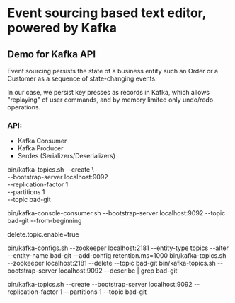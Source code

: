 # Event sourcing based text editor, powered by Kafka

## Demo for Kafka API 

Event sourcing persists the state of a business entity such an Order or a Customer as a sequence of state-changing events.

In our case, we persist key presses as records in Kafka, which allows "replaying" of user commands, and by memory limited only undo/redo operations.

### API:
- Kafka Consumer
- Kafka Producer
- Serdes (Serializers/Deserializers)

bin/kafka-topics.sh --create \                                                  
--bootstrap-server localhost:9092 \
--replication-factor 1 \
--partitions 1 \
--topic bad-git
    
bin/kafka-console-consumer.sh --bootstrap-server localhost:9092 --topic bad-git --from-beginning

delete.topic.enable=true

bin/kafka-configs.sh --zookeeper localhost:2181 --entity-type topics --alter --entity-name bad-git --add-config retention.ms=1000
bin/kafka-topics.sh --zookeeper localhost:2181 --delete --topic bad-git
bin/kafka-topics.sh --bootstrap-server localhost:9092 --describe | grep bad-git

bin/kafka-topics.sh --create --bootstrap-server localhost:9092 --replication-factor 1 --partitions 1 --topic bad-git